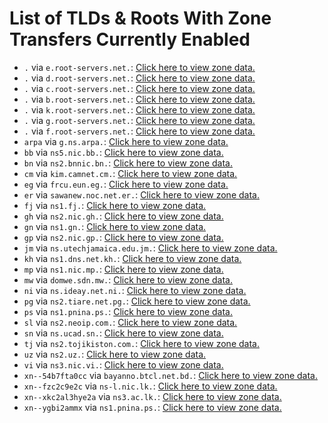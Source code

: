 # List of TLDs & Roots With Zone Transfers Currently Enabled

* `.` via `e.root-servers.net.`: [Click here to view zone data.](archives/root/e.root-servers.net.zone)
* `.` via `d.root-servers.net.`: [Click here to view zone data.](archives/root/d.root-servers.net.zone)
* `.` via `c.root-servers.net.`: [Click here to view zone data.](archives/root/c.root-servers.net.zone)
* `.` via `b.root-servers.net.`: [Click here to view zone data.](archives/root/b.root-servers.net.zone)
* `.` via `k.root-servers.net.`: [Click here to view zone data.](archives/root/k.root-servers.net.zone)
* `.` via `g.root-servers.net.`: [Click here to view zone data.](archives/root/g.root-servers.net.zone)
* `.` via `f.root-servers.net.`: [Click here to view zone data.](archives/root/f.root-servers.net.zone)
* `arpa` via `g.ns.arpa.`: [Click here to view zone data.](archives/arpa/g.ns.arpa.zone)
* `bb` via `ns5.nic.bb.`: [Click here to view zone data.](archives/bb/ns5.nic.bb.zone)
* `bn` via `ns2.bnnic.bn.`: [Click here to view zone data.](archives/bn/ns2.bnnic.bn.zone)
* `cm` via `kim.camnet.cm.`: [Click here to view zone data.](archives/cm/kim.camnet.cm.zone)
* `eg` via `frcu.eun.eg.`: [Click here to view zone data.](archives/eg/frcu.eun.eg.zone)
* `er` via `sawanew.noc.net.er.`: [Click here to view zone data.](archives/er/sawanew.noc.net.er.zone)
* `fj` via `ns1.fj.`: [Click here to view zone data.](archives/fj/ns1.fj.zone)
* `gh` via `ns2.nic.gh.`: [Click here to view zone data.](archives/gh/ns2.nic.gh.zone)
* `gn` via `ns1.gn.`: [Click here to view zone data.](archives/gn/ns1.gn.zone)
* `gp` via `ns2.nic.gp.`: [Click here to view zone data.](archives/gp/ns2.nic.gp.zone)
* `jm` via `ns.utechjamaica.edu.jm.`: [Click here to view zone data.](archives/jm/ns.utechjamaica.edu.jm.zone)
* `kh` via `ns1.dns.net.kh.`: [Click here to view zone data.](archives/kh/ns1.dns.net.kh.zone)
* `mp` via `ns1.nic.mp.`: [Click here to view zone data.](archives/mp/ns1.nic.mp.zone)
* `mw` via `domwe.sdn.mw.`: [Click here to view zone data.](archives/mw/domwe.sdn.mw.zone)
* `ni` via `ns.ideay.net.ni.`: [Click here to view zone data.](archives/ni/ns.ideay.net.ni.zone)
* `pg` via `ns2.tiare.net.pg.`: [Click here to view zone data.](archives/pg/ns2.tiare.net.pg.zone)
* `ps` via `ns1.pnina.ps.`: [Click here to view zone data.](archives/ps/ns1.pnina.ps.zone)
* `sl` via `ns2.neoip.com.`: [Click here to view zone data.](archives/sl/ns2.neoip.com.zone)
* `sn` via `ns.ucad.sn.`: [Click here to view zone data.](archives/sn/ns.ucad.sn.zone)
* `tj` via `ns2.tojikiston.com.`: [Click here to view zone data.](archives/tj/ns2.tojikiston.com.zone)
* `uz` via `ns2.uz.`: [Click here to view zone data.](archives/uz/ns2.uz.zone)
* `vi` via `ns3.nic.vi.`: [Click here to view zone data.](archives/vi/ns3.nic.vi.zone)
* `xn--54b7fta0cc` via `bayanno.btcl.net.bd.`: [Click here to view zone data.](archives/xn--54b7fta0cc/bayanno.btcl.net.bd.zone)
* `xn--fzc2c9e2c` via `ns-l.nic.lk.`: [Click here to view zone data.](archives/xn--fzc2c9e2c/ns-l.nic.lk.zone)
* `xn--xkc2al3hye2a` via `ns3.ac.lk.`: [Click here to view zone data.](archives/xn--xkc2al3hye2a/ns3.ac.lk.zone)
* `xn--ygbi2ammx` via `ns1.pnina.ps.`: [Click here to view zone data.](archives/xn--ygbi2ammx/ns1.pnina.ps.zone)
